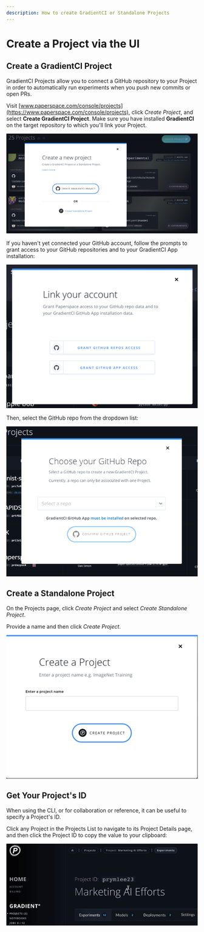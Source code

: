 ```yaml
---
description: How to create GradientCI or Standalone Projects
---
```


# Create a Project via the UI

## Create a GradientCI Project

GradientCI Projects allow you to connect a GitHub repository to your Project in order to automatically run experiments when you push new commits or open PRs.

Visit [www.paperspace.com/console/projects](https://www.paperspace.com/console/projects), click _Create Project_, and select **Create GradientCI Project**. Make sure you have installed **GradientCI** on the target repository to which you'll link your Project.

![](../.gitbook/assets/screen-shot-2019-05-30-at-9.11.47-pm.png)

If you haven't yet connected your GitHub account, follow the prompts to grant access to your GitHub repositories and to your GradientCI App installation:

![](../.gitbook/assets/screen-shot-2019-05-28-at-3.59.49-pm.png)

Then, select the GitHub repo from the dropdown list:

![](../.gitbook/assets/image%20%2810%29.png)

## Create a Standalone Project

On the Projects page, click _Create Project_ and select _Create Standalone Project_.

Provide a name and then click _Create Project_.

![](../.gitbook/assets/screen-shot-2019-05-28-at-2.38.20-pm.png)

## Get Your Project's ID

When using the CLI, or for collaboration or reference, it can be useful to specify a Project's ID.

Click any Project in the Projects List to navigate to its Project Details page, and then click the Project ID to copy the value to your clipboard:

![](../.gitbook/assets/project-id.gif)

